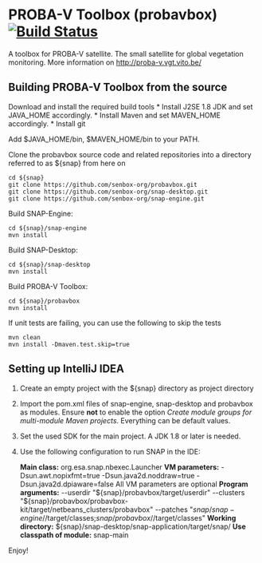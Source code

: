 PROBA-V Toolbox (probavbox) [![Build Status](https://travis-ci.com/senbox-org/probavbox.svg?branch=master)](https://travis-ci.com/senbox-org/probavbox)
===========================

A toolbox for PROBA-V satellite. The small satellite for 
global vegetation monitoring. More information on http://proba-v.vgt.vito.be/

Building PROBA-V Toolbox from the source
----------------------------------------

Download and install the required build tools
	* Install J2SE 1.8 JDK and set JAVA_HOME accordingly. 
	* Install Maven and set MAVEN_HOME accordingly. 
	* Install git

Add $JAVA_HOME/bin, $MAVEN_HOME/bin to your PATH.

Clone the probavbox source code and related repositories into a directory referred to as ${snap} from here on

    cd ${snap}
    git clone https://github.com/senbox-org/probavbox.git
    git clone https://github.com/senbox-org/snap-desktop.git
    git clone https://github.com/senbox-org/snap-engine.git
    
Build SNAP-Engine:

    cd ${snap}/snap-engine
    mvn install

Build SNAP-Desktop:

    cd ${snap}/snap-desktop
    mvn install

Build PROBA-V Toolbox:

    cd ${snap}/probavbox
    mvn install
   
If unit tests are failing, you can use the following to skip the tests
   
    mvn clean
    mvn install -Dmaven.test.skip=true
	
Setting up IntelliJ IDEA
------------------------

1. Create an empty project with the ${snap} directory as project directory

2. Import the pom.xml files of snap-engine, snap-desktop and probavbox as modules. Ensure **not** to enable
the option *Create module groups for multi-module Maven projects*. Everything can be default values.

3. Set the used SDK for the main project. A JDK 1.8 or later is needed.

4. Use the following configuration to run SNAP in the IDE:

    **Main class:** org.esa.snap.nbexec.Launcher
    **VM parameters:** -Dsun.awt.nopixfmt=true -Dsun.java2d.noddraw=true -Dsun.java2d.dpiaware=false
    All VM parameters are optional
    **Program arguments:**
    --userdir
    "${snap}/probavbox/target/userdir"
    --clusters
    "${snap}/probavbox/probavbox-kit/target/netbeans_clusters/probavbox"
    --patches
    "${snap}/snap-engine/$/target/classes;${snap}/probavbox/$/target/classes"
    **Working directory:** ${snap}/snap-desktop/snap-application/target/snap/
    **Use classpath of module:** snap-main

Enjoy!